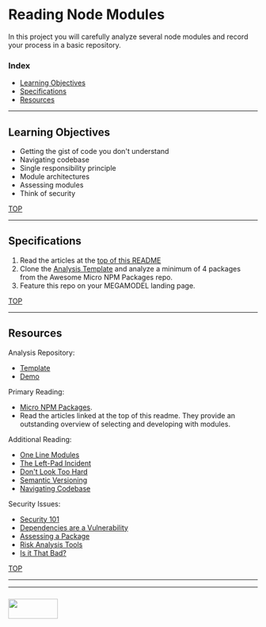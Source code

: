 # Reading Node Modules 

In this project you will carefully analyze several node modules and record your process in a basic repository.

### Index
* [Learning Objectives](#learning-objectives)
* [Specifications](#specifications)
* [Resources](#resources)

---

## Learning Objectives


* Getting the gist of code you don't understand
* Navigating codebase
* Single responsibility principle
* Module architectures
* Assessing modules 
* Think of security 

[TOP](#index)

---

## Specifications



1. Read the articles at the [top of this README](https://github.com/parro-it/awesome-micro-npm-packages)
2. Clone the [Analysis Template](https://github.com/elewa-academy/Analyzing-Repos-Template) and analyze a minimum of 4 packages from the Awesome Micro NPM Packages repo.
3. Feature this repo on your MEGAMODEL landing page.



[TOP](#index)

---

## Resources

Analysis Repository:
* [Template](https://github.com/elewa-academy/Analyzing-Repos-Template)
* [Demo](https://elewa-student.github.io/Analyzing-Modules/)

Primary Reading:
* [Micro NPM Packages](https://github.com/parro-it/awesome-micro-npm-packages). 
* Read the articles linked at the top of this readme. They provide an outstanding overview of selecting and developing with modules.

Additional Reading:
* [One Line Modules](https://github.com/sindresorhus/ama/issues/10)
* [The Left-Pad Incident](http://www.haneycodes.net/npm-left-pad-have-we-forgotten-how-to-program/)
* [Don't Look Too Hard](https://medium.com/friendship-dot-js/i-peeked-into-my-node-modules-directory-and-you-wont-believe-what-happened-next-b89f63d21558)
* [Semantic Versioning](https://semver.org)
* [Navigating Codebase](https://elewa-academy.github.io/General-Resources/programming-resources/navigating-codebase.html)

Security Issues:
* [Security 101](https://elewa-academy.github.io/General-Resources/application-design/security.html)
* [Dependencies are a Vulnerability](https://community.brave.com/t/the-npm-package-is-considered-a-security-risk/3995/3)
* [Assessing a Package](https://blog.risingstack.com/controlling-node-js-security-risk-npm-dependencies/)
* [Risk Analysis Tools](https://techbeacon.com/13-tools-checking-security-risk-open-source-dependencies-0)
* [Is it That Bad?](https://blog.cloudboost.io/npm-security-please-dont-blindly-follow-the-panic-f724871ba1a8)



[TOP](#index)

___
___
### <a href="http://elewa.education/blog" target="_blank"><img src="https://user-images.githubusercontent.com/18554853/34921062-506450ae-f97d-11e7-875f-6feeb26ad72d.png" width="100" height="40"/></a>

